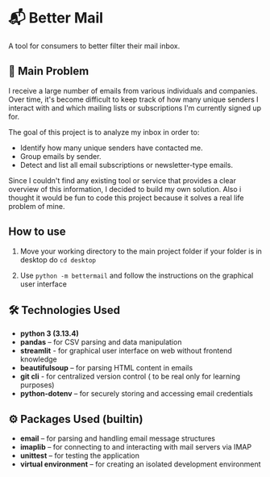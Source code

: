# 📬 Better Mail

A tool for consumers to better filter their mail inbox.

## 🚨 Main Problem

I receive a large number of emails from various individuals and companies. Over time, it's become difficult to keep track of how many unique senders I interact with and which mailing lists or subscriptions I'm currently signed up for.

The goal of this project is to analyze my inbox in order to:

- Identify how many unique senders have contacted me.
- Group emails by sender.
- Detect and list all email subscriptions or newsletter-type emails.

Since I couldn't find any existing tool or service that provides a clear overview of this information, I decided to build my own solution. Also i thought it would be fun to code this project because it solves a real life problem of mine.

## How to use

1. Move your working directory to the main project 
   folder if your folder is in desktop do `cd desktop`

2. Use `python -m bettermail` and follow the instructions
   on the graphical user interface

## 🛠️ Technologies Used

- **python 3 (3.13.4)**
- **pandas**              – for CSV parsing and data manipulation
- **streamlit**           - for graphical user interface on web without frontend knowledge
- **beautifulsoup**       – for parsing HTML content in emails
- **git cli**             - for centralized version control ( to be real only for learning purposes)
- **python-dotenv**       – for securely storing and accessing email credentials

## ⚙️ Packages Used (builtin)

- **email**               – for parsing and handling email message structures
- **imaplib**             – for connecting to and interacting with mail servers via IMAP
- **unittest**            – for testing the application
- **virtual environment** – for creating an isolated development environment